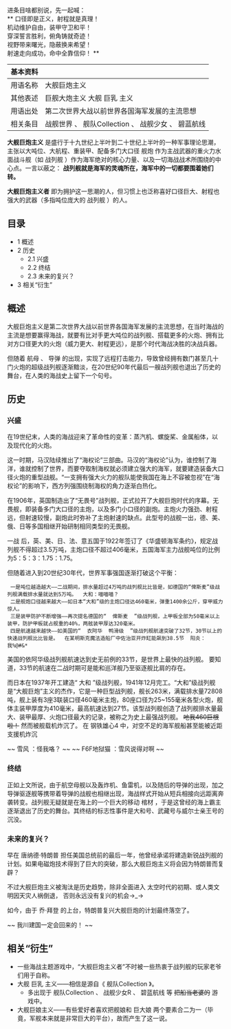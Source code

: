 进条目啥都别说，先一起喊：  
** 口径即是正义，射程就是真理！  
机动维护自由，装甲守卫和平！  
穿深誓言胜利，俯角铸就奇迹！  
视野带来曙光，隐蔽换来希望！  
射速走向成功，命中全靠信仰！  **

|  **基本资料**  ||
|---|---|
|用语名称  |  大舰巨炮主义   |
|其他表述  |  巨舰大炮主义  大舰  巨乳  主义   |
|用语出处  |  第二次世界大战以前世界各国海军发展的主流思想   |
|相关条目  |  战舰世界  、  舰队Collection  、  战舰少女  、  碧蓝航线   |
  
**大舰巨炮主义** 是盛行于十九世纪上半叶到二十世纪上半叶的一种军事理论思潮，主张以大吨位、大航程、重装甲、配备多门大口径  舰炮
作为主战武器的重火力水面战斗舰（如  战列舰  ）作为海军绝对的核心力量、以及一切海战战术所围绕的中心点。一言以蔽之：
**战列舰就是海军的灵魂所在，海军中的一切都要围着她们转。**

**大舰巨炮主义者** 即为拥护这一思潮的人，但习惯上也泛称喜好口径巨大、射程也强大的武器（多指吨位庞大的  战列舰  ）的人。

##  目录

  * 1  概述 
  * 2  历史 
    * 2.1  兴盛 
    * 2.2  终结 
    * 2.3  未来的复兴？ 
  * 3  相关“衍生” 

##  概述

大舰巨炮主义是第二次世界大战以前世界各国海军发展的主流思想，在当时海战的主流是想要赢得海战，就要有比对手更大吨位的战列舰、搭载更多的火炮、拥有比对方口径更大的火炮（威力更大、射程更远），是那个时代海战决胜的决战兵器。

但随着  航母  、  导弹
的出现，实现了远程打击能力，导致曾经拥有数门甚至几十门火炮的超级战列舰逐渐黯淡，在20世纪90年代最后一艘战列舰也退出了历史的舞台，在人类的海战史上留下一个句号。

##  历史

###  兴盛

在19世纪末，人类的海战迎来了革命性的变革：蒸汽机、螺旋桨、金属船体，以及现代化的火炮。

这一时期，马汉陆续推出了“海权论”三部曲。马汉的“海权论”认为，谁控制了海洋，谁就控制了世界，而要夺取制海权就必须建立强大的海军，就要建造装备大口径火炮的重型战舰。“一支拥有强大火力的舰队能使我国在海上不容被忽视”在“海权论”的影响下，西方列强围绕制海权的角力逐渐白热化。

在1906年，英国制造出了“无畏号”战列舰，正式拉开了大舰巨炮时代的序幕。无畏舰，即装备多门大口径的主炮，以及多门小口径的副炮。主炮火力强劲、射程远，但射速较慢，副炮此时弥补了主炮射速的缺点。此型号的战舰一出，德、美、俄、日等多国相继开始研制相同类型的无畏舰。

一战
后，英、美、日、法、意五国于1922年签订了《华盛顿海军条约》，规定战列舰不得超过3.5万吨，主炮口径不超过406毫米，五国海军主力战舰吨位的比例为5：5：3：1.75：1.75。

但随着进入到20世纪30年代，世界军事强国逐渐打破这个平衡：

     一是吨位越造越大——二战期间，排水量超过4万吨的战列舰比比皆是，如德国的“俾斯麦”级战列舰满载排水量就达到5万吨。  大和：喵喵喵？ 
     二是舰炮口径越来越大——如日本“大和”级的主炮口径达460毫米，弹重1400余公斤，穿甲威力惊人。 
     三是装甲防护不断增强——再次提名德国的“  俾斯麦  ”级战列舰，上甲板全部为50毫米以上装甲，防护甲板就占舰重的40%，两舷装甲厚达320毫米。 
     四是航速越来越快——如美国的“  衣阿华  鸭滑级  ”级战列舰航速突破了32节，30节以上的快速战列舰比比皆是。  在某明斯克魔法造船厂中佐治亚开炸缸能飙到38.5节  阳炎：我%@#&* 

美国的依阿华级战列舰航速达到史无前例的33节，是世界上最快的战列舰。  要知道，33节的航速在二战时期可是能和巡洋舰乃至驱逐舰比肩的存在。

而日本在1937年开工建造“  大和
”级战列舰，1941年12月完工。“大和”级战列舰是“大舰巨炮”主义的杰作，它是一种巨型战列舰，舰长263米，满载排水量72808吨，舰上装有3座3联装口径460毫米主炮，80座口径为25~155毫米各型火炮，舰体主装甲厚度为410毫米，最高航速达到27节。该型战列舰创造了战列舰排水量最大、装甲最厚、火炮口径最大的记录，被称之为史上最强战列舰。
~~吔我460巨根啦！~~ 然而被舰载机炸沉了。  在  钢铁雄心4  中，对空不足的海军舰船甚至能被近距支援机炸沉

~~ 雪风  ：怪我咯？ ~~ ~~ F6F地狱猫  ：雪风说得对啊 ~~

###  终结

正如上文所说，由于航空母舰以及轰炸机、鱼雷机，以及随后的导弹的出现，加之导弹驱逐舰等携带着导弹的战舰也相继出现，海战样式开始从短兵相接向远距离奔袭转变。战列舰无疑就是在海上的一个巨大的移动
棺材  ，于是这曾经的海上霸主逐渐退出了历史的舞台。其终结的标志性事件是大和号、武藏号与威尔士亲王号的沉没。

###  未来的复兴？

早在  唐纳德·特朗普  担任美国总统前的最后一年，他曾经承诺将建造新锐战列舰的计划。如果电磁炮技术得到了巨大的突破，那么大舰巨炮主义将会因为特朗普而复辟？

不过大舰巨炮主义被淘汰是历史趋势，除非全面进入  太空时代的初期、或人类文明因天灾人祸倒退，  否则永远没有复兴的机会→_→

如今，由于  乔·拜登  的上台，特朗普复兴大舰巨炮的计划最终落空了。

~~ 我川建国一定会回来的！  ~~

##  相关“衍生”

  * 一些海战主题游戏中，“大舰巨炮主义者”不时被一些热衷于战列舰的玩家老爷们用于自称。 
  * 大舰  巨乳  主义——相信是源自《  舰队Collection  》。 
    * 多出现于  舰队Collection  、  战舰少女R  、  碧蓝航线  等 ~~把船当老婆的~~ 游戏中。 
  * 大舰巨娘主义——有些爱好者喜欢把舰娘和  巨大娘  两个要素合二为一（毕竟，军舰本来就是非常巨大的平台），故而产生了这一说。 

